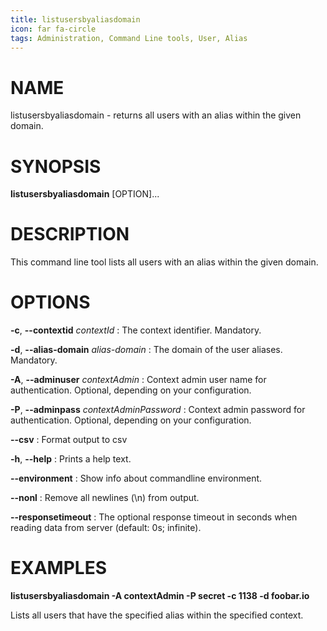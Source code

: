 ```yaml
---
title: listusersbyaliasdomain
icon: far fa-circle
tags: Administration, Command Line tools, User, Alias
---
```


# NAME

listusersbyaliasdomain - returns all users with an alias within the given domain.

# SYNOPSIS

**listusersbyaliasdomain** [OPTION]...

# DESCRIPTION

This command line tool lists all users with an alias within the given domain.

# OPTIONS

**-c**, **--contextid** *contextId*
: The context identifier. Mandatory.

**-d**, **--alias-domain** *alias-domain*
:  The domain of the user aliases. Mandatory.

**-A**, **--adminuser** *contextAdmin*
: Context admin user name for authentication. Optional, depending on your configuration.

**-P**, **--adminpass** *contextAdminPassword*
: Context admin password for authentication. Optional, depending on your configuration.

**--csv**
: Format output to csv

**-h**, **--help**
: Prints a help text.

**--environment**
: Show info about commandline environment.

**--nonl**
: Remove all newlines (\\n) from output.

**--responsetimeout**
: The optional response timeout in seconds when reading data from server (default: 0s; infinite).

# EXAMPLES

**listusersbyaliasdomain -A contextAdmin -P secret -c 1138 -d foobar.io**

Lists all users that have the specified alias within the specified context.
